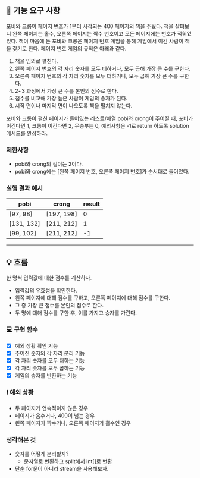 ## 🚀 기능 요구 사항

포비와 크롱이 페이지 번호가 1부터 시작되는 400 페이지의 책을 주웠다. 책을 살펴보니 왼쪽 페이지는 홀수, 오른쪽 페이지는 짝수 번호이고 모든 페이지에는 번호가 적혀있었다. 책이 마음에 든 포비와 크롱은 페이지 번호 게임을 통해 게임에서 이긴 사람이 책을 갖기로 한다. 페이지 번호 게임의 규칙은 아래와 같다.

1. 책을 임의로 펼친다.
2. 왼쪽 페이지 번호의 각 자리 숫자를 모두 더하거나, 모두 곱해 가장 큰 수를 구한다.
3. 오른쪽 페이지 번호의 각 자리 숫자를 모두 더하거나, 모두 곱해 가장 큰 수를 구한다.
4. 2~3 과정에서 가장 큰 수를 본인의 점수로 한다.
5. 점수를 비교해 가장 높은 사람이 게임의 승자가 된다.
6. 시작 면이나 마지막 면이 나오도록 책을 펼치지 않는다.

포비와 크롱이 펼친 페이지가 들어있는 리스트/배열 pobi와 crong이 주어질 때, 포비가 이긴다면 1, 크롱이 이긴다면 2, 무승부는 0, 예외사항은 -1로 return 하도록 solution 메서드를 완성하라.

### 제한사항

- pobi와 crong의 길이는 2이다.
- pobi와 crong에는 [왼쪽 페이지 번호, 오른쪽 페이지 번호]가 순서대로 들어있다.

### 실행 결과 예시

| pobi | crong | result |
| --- | --- | --- |
| [97, 98] | [197, 198] | 0 |
| [131, 132] | [211, 212] | 1 |
| [99, 102] | [211, 212] | -1 |

---

## 💡 흐름
한 명씩 입력값에 대한 점수를 계산하자.

- 입력값의 유효성을 확인한다.
- 왼쪽 페이지에 대해 점수를 구하고, 오른쪽 페이지에 대해 점수를 구한다.
- 그 중 가장 큰 점수를 본인의 점수로 한다.
- 두 명에 대해 점수를 구한 후, 이를 가지고 승자를 가린다.

### 💻 구현 함수

- [x] 예외 상황 확인 기능
- [x] 주어진 숫자의 각 자리 분리 기능
- [x] 각 자리 숫자를 모두 더하는 기능
- [x] 각 자리 숫자를 모두 곱하는 기능
- [x] 게임의 승자를 반환하는 기능

### ❗️ 예외 상황
- 두 페이지가 연속적이지 않은 경우
- 페이지가 음수거나, 400이 넘는 경우
- 왼쪽 페이지가 짝수거나, 오른쪽 페이지가 홀수인 경우

### 생각해본 것
- 숫자를 어떻게 분리할지?
  - 문자열로 변환하고 split해서 int[]로 변환
- 단순 for문이 아니라 stream을 사용해보자.